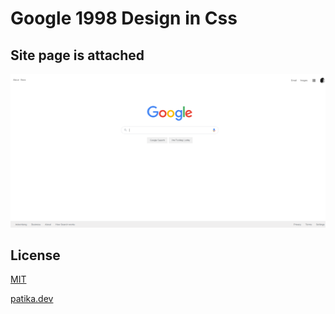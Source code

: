 # Google 1998 Design in Css

## Site page is attached

![page](assets/odev-pic.png)

## License

[MIT](https://choosealicense.com/licenses/mit/)

[patika.dev](https://app.patika.dev/)
